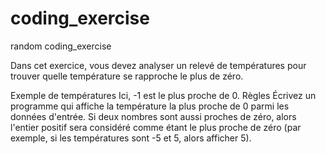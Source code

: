 # coding_exercise
random coding_exercise

Dans cet exercice, vous devez analyser un relevé de températures pour trouver quelle température se rapproche le plus de zéro.

	
Exemple de températures
Ici, -1 est le plus proche de 0.
 	Règles
Écrivez un programme qui affiche la température la plus proche de 0 parmi les données d'entrée. Si deux nombres sont aussi proches de zéro, alors l'entier positif sera considéré comme étant le plus proche de zéro (par exemple, si les températures sont -5 et 5, alors afficher 5).
